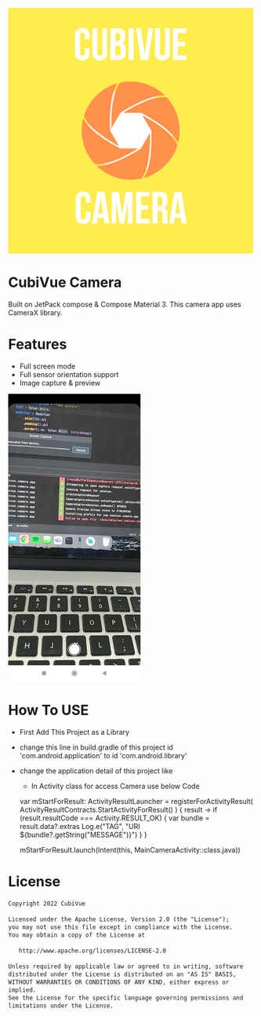 ![Download](/images/1.png)

# CubiVue Camera
Built on JetPack compose & Compose Material 3. This camera app uses CameraX library.

# Features
- Full screen mode
- Full sensor orientation support
- Image capture & preview

![Images](/images/2.png)


# How To USE

  - First Add This Project as a Library
  - change this line in build.gradle of this project  id 'com.android.application' to   id 'com.android.library'
  - change the application detail of this project like

    <application>
      <activity
         android:name=".MainCameraActivity"/>
         <activity
             android:name=".base.BaseCameraActivity"/>
     </application>
    
    - In Activity class for access Camera use below Code

    var mStartForResult: ActivityResultLauncher<Intent> =
    registerForActivityResult(
        ActivityResultContracts.StartActivityForResult()
           ) { result ->
               if (result.resultCode === Activity.RESULT_OK) {
                   var bundle = result.data?.extras
                   Log.e("TAG", "URI ${bundle?.getString("MESSAGE")}")
                   }
               }

     mStartForResult.launch(Intent(this, MainCameraActivity::class.java))

# License

    Copyright 2022 CubiVue

    Licensed under the Apache License, Version 2.0 (the "License");
    you may not use this file except in compliance with the License.
    You may obtain a copy of the License at

       http://www.apache.org/licenses/LICENSE-2.0

    Unless required by applicable law or agreed to in writing, software
    distributed under the License is distributed on an "AS IS" BASIS,
    WITHOUT WARRANTIES OR CONDITIONS OF ANY KIND, either express or implied.
    See the License for the specific language governing permissions and
    limitations under the License.